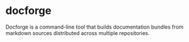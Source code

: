 # docforge

Docforge is a command-line tool that builds documentation bundles from markdown sources distributed across multiple repositories.
